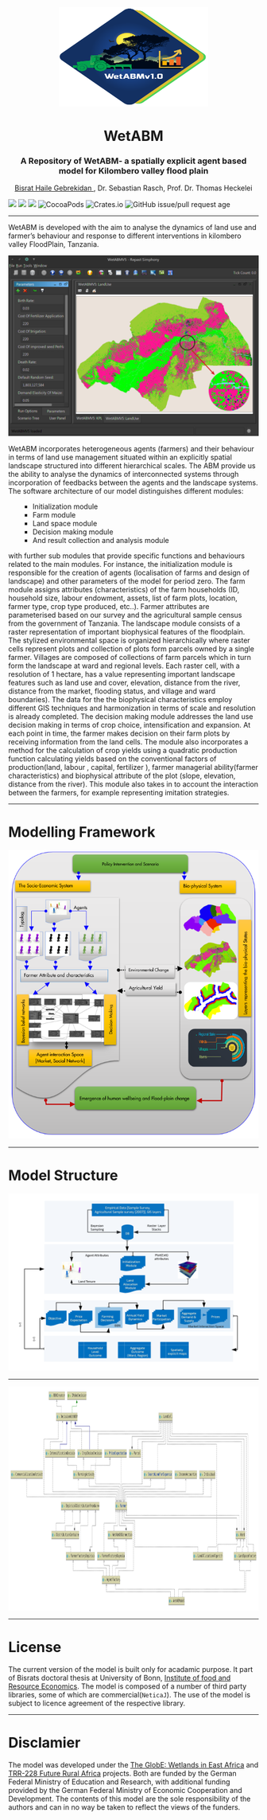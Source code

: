 
<div id="WetABM-logo" align="center">
    <br />
    <img src="images/Untitled3.svg" width="300" height="200"/>
    <h1>WetABM</h1>
    <h3>A Repository of WetABM- a spatially explicit agent based model for Kilombero valley flood plain</h3>
    <a href = "mailto:bisrat.gebrekidan@ilr.uni-bonn.de">Bisrat Haile Gebrekidan </a>, Dr. Sebastian Rasch, Prof. Dr. Thomas Heckelei
</div>

![](https://img.shields.io/badge/Framework-Repast%202.7-brightgreen.svg?longCache=true&style=flat-square)
![](https://img.shields.io/badge/Analysis-R%203.6-brightgreen.svg?longCache=true&style=flat-square)
![](https://img.shields.io/badge/Dependency-NeticaJ-brightgreen.svg?longCache=true&style=flat-square)
![CocoaPods](https://img.shields.io/cocoapods/dm/AFNetworking.svg?style=flat-square)
![Crates.io](https://img.shields.io/crates/l/rustc-serialize.svg?longCache=true&style=flat-square)
![GitHub issue/pull request age](https://img.shields.io/github/issues/detail/age/badges/shields/979.svg?longCache=true&style=flat-square)

---

WetABM is developed with the aim to analyse the dynamics of land use and farmer’s behaviour and response to different interventions in kilombero valley FloodPlain, Tanzania. 

![ WetABM](/images/wetABM3.png)

WetABM incorporates heterogeneous agents (farmers) and their behaviour in terms of land use management situated within an explicitly spatial landscape structured into different hierarchical scales. The ABM provide us the ability to analyse the dynamics of interconnected systems through incorporation of feedbacks between the agents and the landscape systems. 
The software architecture of our model distinguishes different modules:

<div>
<ul style="list-style-type:square; margin-left:5%">
<li>Initialization module </li>
<li>Farm module</li>
<li>Land space module</li>
<li>Decision making module</li>
<li>And result collection and analysis module</li> 
</ul>
</div>
with further sub modules that provide specific functions and behaviours related to the main modules. For instance, the initialization module is responsible for the creation of agents (localisation of farms and design of landscape) and other parameters of the model for period zero. The farm module assigns attributes (characteristics) of the farm households (ID, household size, labour endowment, assets, list of farm plots, location, farmer type, crop type produced, etc..). Farmer attributes are parameterised based on our survey and the agricultural sample census from the government of Tanzania. The landscape module consists of a raster representation of important biophysical features of the floodplain. The stylized environmental space is organized hierarchically where raster cells represent plots and collection of plots form parcels owned by a single farmer. Villages are composed of collections of farm parcels which in turn form the landscape at ward and regional levels. Each raster cell, with a resolution of 1 hectare, has a value representing important landscape features such as land use and cover, elevation, distance from the river, distance from the market, flooding status, and village and ward boundaries). The data for the the biophysical characteristics employ different GIS techniques and harmonization in terms of scale and resolution is already completed. The decision making module addresses the land use decision making in terms of crop choice, intensification and expansion. At each point in time, the farmer makes decision on their farm plots by receiving information from the land cells. The module also incorporates a method for the calculation of crop yields using a quadratic production function calculating yields based on the conventional factors of production(land, labour , capital, fertilizer ), farmer managerial ability(farmer characteristics) and biophysical attribute of the plot (slope, elevation, distance from the river). This module also takes in to account the interaction between the farmers, for example representing imitation strategies.

---
# Modelling Framework   


![](images/framework2.PNG) 


---

# Model Structure 


![](images/soft2.png)

---

  <img src="images/BBNCreator.svg" width="1300" height="450"/>

---

# License
The current version of the model is built only for acadamic purpose. It part of Bisrats doctoral thesis at University of Bonn, [Institute of food and Resource Economics](#). The model is composed of a number of third party libraries, some of which are commercial(`NeticaJ`). The use of the model is subject to licence agreement of the respective library. 

---

# Disclamier
The model was developed under the [The GlobE: Wetlands in East Africa](https://www.wetlands-africa.uni-bonn.de/) and [TRR-228 Future Rural Africa](https://www.crc228.de/) projects. Both are funded by the German Federal Ministry of Education and Research, with additional funding provided by the German Federal Ministry
of Economic Cooperation and Development. The contents of this model are the sole responsibility of the authors and can in no way be taken to reflect the views of the funders. 
